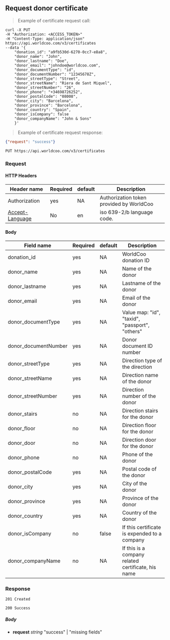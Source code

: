 ## Request donor certificate

> Example of certificate request call:

```shell
curl -X PUT
-H "Authorization: <ACCESS_TOKEN>"
-H "Content-Type: application/json"
https://api.worldcoo.com/v3/certificates
--data '{
    "donation_id": "a9fb530d-6270-0cc7-e8a8",
    "donor_name": "John",
    "donor_lastname": "Doe",
    "donor_email": "johndoe@worldcoo.com",
    "donor_documentType": "id",
    "donor_documentNumber": "12345678Z",
    "donor_streetType": "Street",
    "donor_streetName": "Riera de Sant Miquel",
    "donor_streetNumber": "26",
    "donor_phone": "+34698726252",
    "donor_postalCode": "08008",
    "donor_city": "Barcelona",
    "donor_province": "Barcelona",
    "donor_country": "Spain",
    "donor_isCompany": false
    "donor_companyName": "John & Sons"
    }'
```

> Example of certificate request response:

```json
{"request": "success"}
```

`PUT https://api.worldcoo.com/v3/certificates`

### Request

#### HTTP Headers

Header name | Required | default | Description
---------- | ------- | ------- | -------
Authorization | yes | NA | Authorization token provided by WorldCoo
[Accept-Language](https://www.w3.org/Protocols/rfc2616/rfc2616-sec14.html#sec14.4) | No | en | iso 639-2/b language code.

#### Body

Field name | Required | default | Description
---------- | ------- | ------- | -------
donation_id | yes | NA | WorldCoo donation ID
donor_name | yes | NA | Name of the donor
donor_lastname | yes | NA | Lastname of the donor
donor_email | yes | NA | Email of the donor
donor_documentType | yes | NA | Value map: "id", "taxid", "passport", "others"
donor_documentNumber | yes | NA | Donor document ID number
donor_streetType | yes | NA | Direction type of the direction
donor_streetName | yes | NA | Direction name of the donor
donor_streetNumber | yes | NA | Direction number of the donor
donor_stairs | no | NA | Direction stairs for the donor
donor_floor | no | NA | Direction floor for the donor
donor_door | no | NA | Direction door for the donor
donor_phone | no | NA | Phone of the donor
donor_postalCode | yes | NA | Postal code of the donor
donor_city | yes | NA | City of the donor
donor_province | yes | NA | Province of the donor
donor_country | yes | NA | Country of the donor
donor_isCompany | no | false | If this certificate is expended to a company
donor_companyName | no | NA | If this is a company related certificate, his name



### Response

`201 Created`

`200 Success`

##### Body
- **request** *string* "success" | "missing fields"
